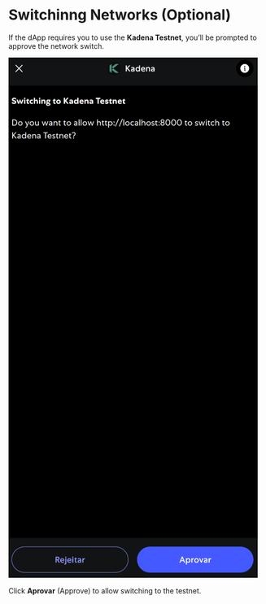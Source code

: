 # Switchinng Networks (Optional)

If the dApp requires you to use the **Kadena Testnet**, you’ll be prompted to approve the network switch.

![Switching to Kadena Testnet](../images/switch-testnet.png)

Click **Aprovar** (Approve) to allow switching to the testnet.
